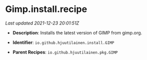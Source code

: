 # Gimp.install.recipe

_Last updated 2021-12-23 20:01:51Z_

- **Description**: Installs the latest version of GIMP from gimp.org.

- **Identifier**: `io.github.hjuutilainen.install.GIMP`

- **Parent Recipes**: `io.github.hjuutilainen.pkg.GIMP`
